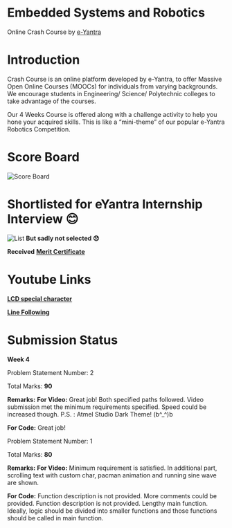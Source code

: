 # Embedded Systems and Robotics
Online Crash Course by [e-Yantra](http://mooc.e-yantra.org/)

# Introduction
Crash Course is an online platform developed by e-Yantra, to offer Massive Open Online Courses (MOOCs) for individuals from varying backgrounds. We encourage students in Engineering/ Science/ Polytechnic colleges to take advantage of the courses.

Our 4 Weeks Course is offered along with a challenge activity to help you hone your acquired skills. This is like a “mini-theme” of our popular e-Yantra Robotics Competition.

# Score Board
![Score Board](https://github.com/koteshkoti/e-Yantra_MOOC/blob/master/MOOC_resources/Score%20Board.png)


# Shortlisted for eYantra Internship Interview :blush:
![List](https://github.com/koteshkoti/e-Yantra_MOOC/blob/master/MOOC_resources/Shortlisted%20list%20stage1.png)
**But sadly not selected :disappointed:** 
  
**Received** [**Merit Certificate**](https://github.com/koteshkoti/Certificates/blob/master/e-Yantra%20Embedded%20Systems%20and%20Robotics.pdf)

# Youtube Links
[**LCD special character**](https://www.youtube.com/watch?v=B5XCF5c6mSU&feature=youtu.be)

[**Line Following**](https://www.youtube.com/watch?v=sdMJ580zUXo&feature=youtu.be)



# Submission Status

**Week 4**

Problem Statement Number: 2

Total Marks: **90**

**Remarks:**
**For Video:**
Great job! Both specified paths followed. Video submission met the minimum requirements specified. Speed could be increased though. P.S. : Atmel Studio Dark Theme! (b^_^)b

**For Code:**
Great job!


Problem Statement Number: 1


Total Marks: **80**

**Remarks:** 
**For Video:**
Minimum requirement is satisfied. In additional part, scrolling text with custom char, pacman animation and running sine wave are shown.

**For Code:**
Function description is not provided. More comments could be provided. Function description is not provided. Lengthy main function. Ideally, logic should be divided into smaller functions and those functions should be called in main function.
 
